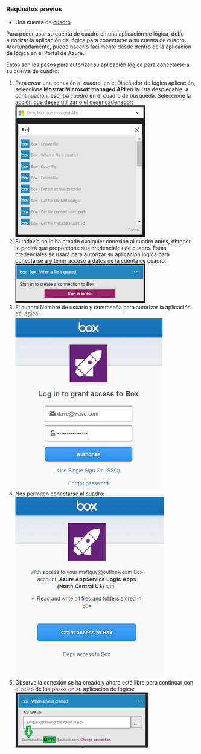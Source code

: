 ### <a name="prerequisites"></a>Requisitos previos

- Una cuenta de [cuadro](http://box.com)  


Para poder usar su cuenta de cuadro en una aplicación de lógica, debe autorizar la aplicación de lógica para conectarse a su cuenta de cuadro. Afortunadamente, puede hacerlo fácilmente desde dentro de la aplicación de lógica en el Portal de Azure.  

Estos son los pasos para autorizar su aplicación lógica para conectarse a su cuenta de cuadro:  
1. Para crear una conexión al cuadro, en el Diseñador de lógica aplicación, seleccione **Mostrar Microsoft managed API** en la lista desplegable, a continuación, escriba *cuadro* en el cuadro de búsqueda. Seleccione la acción que desea utilizar o el desencadenador:  
![paso de creación de conexión de cuadro](./media/connectors-create-api-box/box-1.png)  
2. Si todavía no lo ha creado cualquier conexión al cuadro antes, obtener le pedirá que proporcione sus credenciales de cuadro. Estas credenciales se usará para autorizar su aplicación lógica para conectarse a y tener acceso a datos de la cuenta de cuadro:  
![paso de creación de conexión de cuadro](./media/connectors-create-api-box/box-2.png)  
3. El cuadro Nombre de usuario y contraseña para autorizar la aplicación de lógica:  
 ![paso de creación de conexión de cuadro](./media/connectors-create-api-box/box-3.png)  
4. Nos permiten conectarse al cuadro:  
![paso de creación de conexión de cuadro](./media/connectors-create-api-box/box-4.png)  
5. Observe la conexión se ha creado y ahora está libre para continuar con el resto de los pasos en su aplicación de lógica:  
![paso de creación de conexión de cuadro](./media/connectors-create-api-box/box-5.png)  
